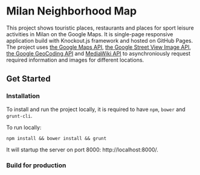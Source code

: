 # Milan Neighborhood Map
This project shows touristic places, restaurants and places for sport leisure activities in Milan on the Google Maps.
It is single-page responsive application build with Knockout.js framework and hosted on GitHub Pages.
The project uses [the Google Maps API](https://developers.google.com/maps/), [the Google Street View Image API](https://developers.google.com/maps/documentation/streetview/), [the Google GeoCoding API](https://developers.google.com/maps/documentation/geocoding/intro) and [MediaWiki API](https://www.mediawiki.org/wiki/API:Main_page) to asynchroniously request required information and images for different locations.

## Get Started
### Installation
To install and run the project locally, it is required to have `npm`, `bower` and `grunt-cli`.

To run locally:
```
npm install && bower install && grunt
```
It will startup the server on port 8000: http://localhost:8000/.

### Build for production

